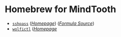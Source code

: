 # Homebrew for MindTooth

- [`sshpass`](./Formula/sshpass.rb) ([_Homepage_](https://sourceforge.net/projects/sshpass/)) ([_Formula Source_](https://github.com/hudochenkov/homebrew-sshpass/blob/master/sshpass.rb))
- [`wolfictl`](./Formula/wolfictl.rb) ([_Homepage_](https://github.com/wolfi-dev/wolfictl)
